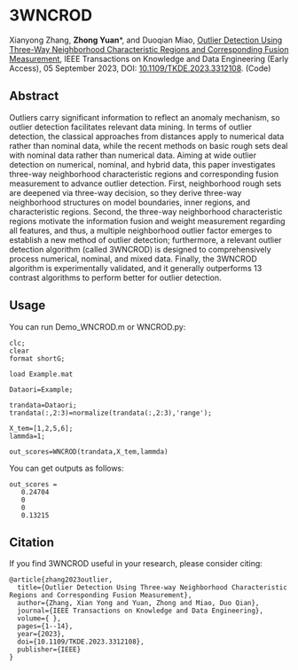 # 3WNCROD
Xianyong Zhang, **Zhong Yuan***, and Duoqian Miao, 
[Outlier Detection Using Three-Way Neighborhood Characteristic Regions and Corresponding Fusion Measurement](WNCROD_code/2023-WNCROD.pdf), 
IEEE Transactions on Knowledge and Data Engineering (Early Access), 05 September 2023, 
DOI: [10.1109/TKDE.2023.3312108](https://doi.org/10.1109/TKDE.2023.3312108). (Code)

## Abstract
Outliers carry significant information to reflect an anomaly mechanism, so outlier detection facilitates relevant data mining. 
In terms of outlier detection, the classical approaches from distances apply to numerical data rather than nominal data, while the recent methods on basic rough sets deal with nominal data rather than numerical data. 
Aiming at wide outlier detection on numerical, nominal, and hybrid data, this paper investigates three-way neighborhood characteristic regions and corresponding fusion measurement to advance outlier detection. 
First, neighborhood rough sets are deepened via three-way decision, so they derive three-way neighborhood structures on model boundaries, inner regions, and characteristic regions. 
Second, the three-way neighborhood characteristic regions motivate the information fusion and weight measurement regarding all features, and thus, a multiple neighborhood outlier factor emerges to establish a new method of outlier detection; 
furthermore, a relevant outlier detection algorithm (called 3WNCROD) is designed to comprehensively process numerical, nominal, and mixed data. 
Finally, the 3WNCROD algorithm is experimentally validated, and it generally outperforms 13 contrast algorithms to perform better for outlier detection.

## Usage
You can run Demo_WNCROD.m or WNCROD.py:
```
clc;
clear
format shortG;

load Example.mat

Dataori=Example;

trandata=Dataori;
trandata(:,2:3)=normalize(trandata(:,2:3),'range');

X_tem=[1,2,5,6];
lammda=1;

out_scores=WNCROD(trandata,X_tem,lammda)

```
You can get outputs as follows:
```
out_scores =
   0.24704
   0
   0
   0.13215
```

## Citation
If you find 3WNCROD useful in your research, please consider citing:
```
@article{zhang2023outlier,
  title={Outlier Detection Using Three-way Neighborhood Characteristic Regions and Corresponding Fusion Measurement},
  author={Zhang, Xian Yong and Yuan, Zhong and Miao, Duo Qian},
  journal={IEEE Transactions on Knowledge and Data Engineering},
  volume={ },
  pages={1--14},
  year={2023},
  doi={10.1109/TKDE.2023.3312108},
  publisher={IEEE}
}
```